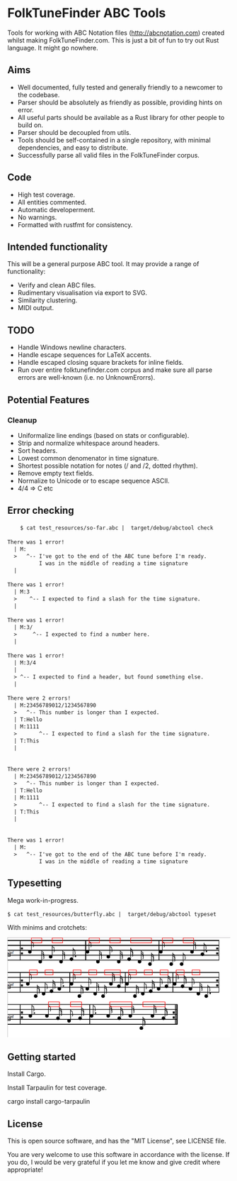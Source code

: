 # FolkTuneFinder ABC Tools

Tools for working with ABC Notation files (http://abcnotation.com) created whilst making FolkTuneFinder.com.
This is just a bit of fun to try out Rust language. It might go nowhere.

## Aims

 - Well documented, fully tested and generally friendly to a newcomer to the codebase.
 - Parser should be absolutely as friendly as possible, providing hints on error.
 - All useful parts should be available as a Rust library for other people to build on.
 - Parser should be decoupled from utils.
 - Tools should be self-contained in a single repository, with minimal dependencies, and easy to distribute.
 - Successfully parse all valid files in the FolkTuneFinder corpus.

## Code
 - High test coverage.
 - All entities commented.
 - Automatic developerment.
 - No warnings.
 - Formatted with rustfmt for consistency.

## Intended functionality

This will be a general purpose ABC tool. It may provide a range of functionality:

 - Verify and clean ABC files.
 - Rudimentary visualisation via export to SVG.
 - Similarity clustering.
 - MIDI output.

## TODO

 - Handle Windows newline characters.
 - Handle escape sequences for LaTeX accents. 
 - Handle escaped closing square brackets for inline fields.
 - Run over entire folktunefinder.com corpus and make sure all parse errors are well-known (i.e. no UnknownErorrs).

## Potential Features

### Cleanup

 - Uniformalize line endings (based on stats or configurable).
 - Strip and normalize whitespace around headers.
 - Sort headers.
 - Lowest common denomenator in time signature.
 - Shortest possible notation for notes (/ and /2, dotted rhythm).
 - Remove empty text fields.
 - Normalize to Unicode or to escape sequence ASCII.
 - 4/4 => C etc


## Error checking

        $ cat test_resources/so-far.abc |  target/debug/abctool check

    There was 1 error!
      | M:
      >   ^-- I've got to the end of the ABC tune before I'm ready.
              I was in the middle of reading a time signature
      |

    There was 1 error!
      | M:3
      >    ^-- I expected to find a slash for the time signature.
      |

    There was 1 error!
      | M:3/
      >     ^-- I expected to find a number here.
      |

    There was 1 error!
      | M:3/4
      |
      > ^-- I expected to find a header, but found something else.
      |

    There were 2 errors!
      | M:23456789012/1234567890
      >   ^-- This number is longer than I expected.
      | T:Hello
      | M:1111
      >       ^-- I expected to find a slash for the time signature.
      | T:This
      |


    There were 2 errors!
      | M:23456789012/1234567890
      >   ^-- This number is longer than I expected.
      | T:Hello
      | M:1111
      >       ^-- I expected to find a slash for the time signature.
      | T:This
      |


    There was 1 error!
      | M:
      >   ^-- I've got to the end of the ABC tune before I'm ready.
              I was in the middle of reading a time signature


## Typesetting

Mega work-in-progress.

    $ cat test_resources/butterfly.abc |  target/debug/abctool typeset

With minims and crotchets:

<img src="progress/2018-01-29 at 23.07.52.png">

## Getting started

Install Cargo.

Install Tarpaulin for test coverage.

  cargo install cargo-tarpaulin

## License

This is open source software, and has the "MIT License", see LICENSE file. 

You are very welcome to use this software in accordance with the license.
If you do, I would be very grateful if you let me know and give credit where appropriate!

